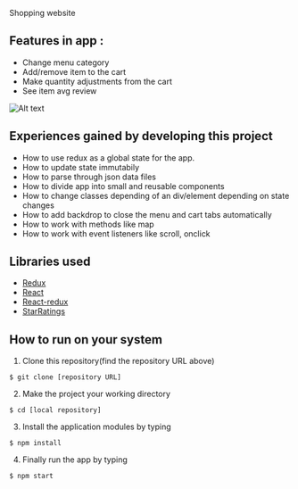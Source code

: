 Shopping website

## Features in app :
  - Change menu category 
  - Add/remove item to the cart
  - Make quantity adjustments from the cart 
  - See item avg review

![Alt text](./src/media/shopping_cart_screenshot.png?raw=true "shopping_cart_screenshot")

## Experiences gained by developing this project 
  - How to use redux as a global state for the app.
  - How to update state immutabily
  - How to parse through json data files 
  - How to divide app into small and reusable components
  - How to change classes depending of an div/element depending on state changes
  - How to add backdrop to close the menu and cart tabs automatically
  - How to work with methods like map 
  - How to work with event listeners like scroll, onclick
## Libraries used 
  - [Redux](https://redux.js.org/)
  - [React](https://github.com/facebook/react)
  - [React-redux](https://github.com/reduxjs/react-redux)
  - [StarRatings](https://github.com/ekeric13/react-star-ratings)


## How to run on your system 
1. Clone this repository(find the repository URL above)
  
  `$ git clone [repository URL]`
  
2. Make the project your working directory 
  
  `$ cd [local repository]`
  
3. Install the application modules by typing 
  
  `$ npm install`
  
4. Finally run the app by typing
  
  `$ npm start`
